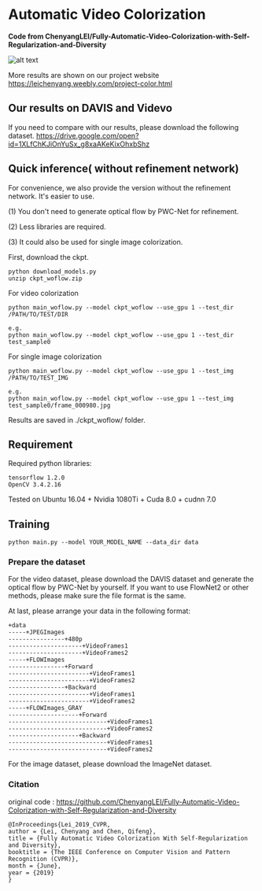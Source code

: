 # Automatic Video Colorization
**Code from ChenyangLEI/Fully-Automatic-Video-Colorization-with-Self-Regularization-and-Diversity**


![alt text](https://github.com/ChenyangLEI/Fully-Automatic-Video-Colorization-with-Self-Regularization-and-Diversity/blob/master/Teaser.PNG)

More results are shown on our project website https://leichenyang.weebly.com/project-color.html

## Our results on DAVIS and Videvo
If you need to compare with our results, please download the following dataset.
https://drive.google.com/open?id=1XLfChKJiOnYuSx_g8xaAKeKixOhxbShz

## Quick inference( without refinement network) 
For convenience, we also provide the version without the refinement network.
It's easier to use.

(1) You don't need to generate optical flow by PWC-Net for refinement. 

(2) Less libraries are required.

(3) It could also be used for single image colorization. 

First, download the ckpt. 

```
python download_models.py
unzip ckpt_woflow.zip
```

For video colorization
```
python main_woflow.py --model ckpt_woflow --use_gpu 1 --test_dir /PATH/TO/TEST/DIR

e.g.
python main_woflow.py --model ckpt_woflow --use_gpu 1 --test_dir test_sample0
```

For single image colorization
```
python main_woflow.py --model ckpt_woflow --use_gpu 1 --test_img /PATH/TO/TEST_IMG

e.g.
python main_woflow.py --model ckpt_woflow --use_gpu 1 --test_img test_sample0/frame_000980.jpg 
```

Results are saved in ./ckpt_woflow/ folder.

## Requirement
Required python libraries:

```
tensorflow 1.2.0
OpenCV 3.4.2.16
```

Tested on Ubuntu 16.04 + Nvidia 1080Ti + Cuda 8.0 + cudnn 7.0


## Training

```
python main.py --model YOUR_MODEL_NAME --data_dir data
```

### Prepare the dataset
For the video dataset, please download the DAVIS dataset and generate the optical flow by PWC-Net by yourself. If you want to use FlowNet2 or other methods, please make sure the file format is the same.

At last, please arrange your data in the following format:

```
+data
-----+JPEGImages
----------------+480p
---------------------+VideoFrames1
---------------------+VideoFrames2
-----+FLOWImages
----------------+Forward
-----------------------+VideoFrames1
-----------------------+VideoFrames2
----------------+Backward
-----------------------+VideoFrames1
-----------------------+VideoFrames2
-----+FLOWImages_GRAY
--------------------+Forward
----------------------------+VideoFrames1
----------------------------+VideoFrames2
--------------------+Backward
----------------------------+VideoFrames1
----------------------------+VideoFrames2
```

For the image dataset, please download the ImageNet dataset.

### Citation
original code : https://github.com/ChenyangLEI/Fully-Automatic-Video-Colorization-with-Self-Regularization-and-Diversity
```
@InProceedings{Lei_2019_CVPR,
author = {Lei, Chenyang and Chen, Qifeng},
title = {Fully Automatic Video Colorization With Self-Regularization and Diversity},
booktitle = {The IEEE Conference on Computer Vision and Pattern Recognition (CVPR)},
month = {June},
year = {2019}
}
```
